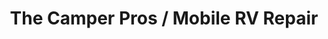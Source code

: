 ---
title: "The Camper Pros / Mobile RV Repair"
url: /bostic/the-camper-pros-mobile-rv-repair/
shop: caravan
---